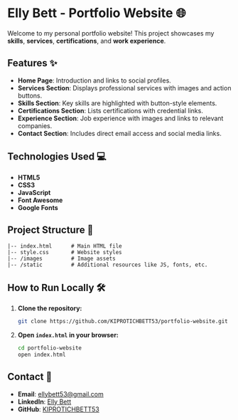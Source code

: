 # Elly Bett - Portfolio Website 🌐

Welcome to my personal portfolio website! This project showcases my **skills**, **services**, **certifications**, and **work experience**.

## Features ✨
- **Home Page**: Introduction and links to social profiles.  
- **Services Section**: Displays professional services with images and action buttons.  
- **Skills Section**: Key skills are highlighted with button-style elements.  
- **Certifications Section**: Lists certifications with credential links.  
- **Experience Section**: Job experience with images and links to relevant companies.  
- **Contact Section**: Includes direct email access and social media links.

## Technologies Used 💻
- **HTML5**  
- **CSS3**  
- **JavaScript**  
- **Font Awesome**  
- **Google Fonts**  

## Project Structure 📁
```
|-- index.html      # Main HTML file  
|-- style.css       # Website styles  
|-- /images         # Image assets  
|-- /static         # Additional resources like JS, fonts, etc.
```

## How to Run Locally 🛠️
1. **Clone the repository:**
   ```bash
   git clone https://github.com/KIPROTICHBETT53/portfolio-website.git
   ```
2. **Open `index.html` in your browser:**
   ```bash
   cd portfolio-website
   open index.html
   ```

## Contact 📧
- **Email**: [ellybett53@gmail.com](mailto:ellybett53@gmail.com)  
- **LinkedIn**: [Elly Bett](https://www.linkedin.com/in/elly-bett-5b2535247)  
- **GitHub**: [KIPROTICHBETT53](https://github.com/KIPROTICHBETT53)
